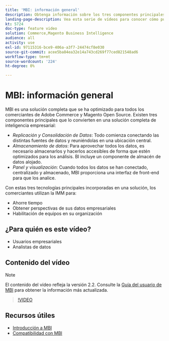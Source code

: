 ```yaml
---
title: 'MBI: información general'
description: Obtenga información sobre los tres componentes principales del producto MBI que proporcionan una solución completa de inteligencia empresarial.
landing-page-description: Vea esta serie de vídeos para conocer cómo puede obtener mejores perspectivas y resultados empresariales mediante la agregación, el análisis y la visualización de datos.
kt: 5724
doc-type: feature video
solution: Commerce,Magento Business Intelligence
audience: all
activity: use
exl-id: 97115316-bce9-406a-a3f7-24474cf8e030
source-git-commit: acee5ba84ea32e14a743cd269f77ced821548ad6
workflow-type: tm+mt
source-wordcount: '224'
ht-degree: 0%

---
```


# MBI: información general

MBI es una solución completa que se ha optimizado para todos los comerciantes de Adobe Commerce y Magento Open Source. Existen tres componentes principales que lo convierten en una solución completa de inteligencia empresarial:

- _Replicación y Consolidación de Datos_: Todo comienza conectando las distintas fuentes de datos y reuniéndolas en una ubicación central.
- _Almacenamiento de datos_: Para aprovechar todos los datos, es necesario almacenarlos y hacerlos accesibles de forma que estén optimizados para los análisis. BI incluye un componente de almacén de datos alojado.
- _Panel y visualización_: Cuando todos los datos se han conectado, centralizado y almacenado, MBI proporciona una interfaz de front-end para que los analice.

Con estas tres tecnologías principales incorporadas en una solución, los comerciantes utilizan la IMM para:

- Ahorre tiempo
- Obtener perspectivas de sus datos empresariales
- Habilitación de equipos en su organización

## ¿Para quién es este vídeo?

- Usuarios empresariales
- Analistas de datos

## Contenido del vídeo

>[!NOTE]
>
>El contenido del vídeo refleja la versión 2.2. Consulte la [Guía del usuario de MBI](https://docs.magento.com/mbi/) para obtener la información más actualizada.

>[!VIDEO](https://video.tv.adobe.com/v/35979?quality=12&learn=on)

## Recursos útiles

- [Introducción a MBI](https://docs.magento.com/mbi/getting-started/getting-started.html)
- [Compatibilidad con MBI](https://support.magento.com/hc/en-us/articles/360016730811)

